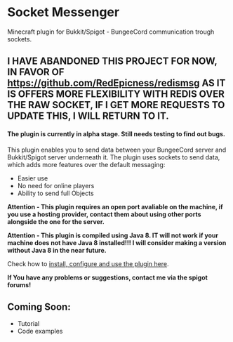 # Socket Messenger
Minecraft plugin for Bukkit/Spigot - BungeeCord communication trough sockets.

## I HAVE ABANDONED THIS PROJECT FOR NOW, IN FAVOR OF https://github.com/RedEpicness/redismsg AS IT IS OFFERS MORE FLEXIBILITY WITH REDIS OVER THE RAW SOCKET, IF I GET MORE REQUESTS TO UPDATE THIS, I WILL RETURN TO IT.

#### The plugin is currently in alpha stage. Still needs testing to find out bugs.

This plugin enables you to send data between your BungeeCord server and Bukkit/Spigot server underneath it.
The plugin uses sockets to send data, which adds more features over the default messaging:

- Easier use
- No need for online players
- Ability to send full Objects

**Attention - This plugin requires an open port avaliable on the machine, if you use a hosting provider, contact them about using other ports alongside the one for the server.**

**Attention - This plugin is compiled using Java 8. IT will not work if your machine does not have Java 8 installed!!! I will consider making a version without Java 8 in the near future.**

Check how to [install, configure and use the plugin here](https://github.com/RedEpicness/SocketMessenger/wiki).

**If You have any problems or suggestions, contact me via the spigot forums!**

## Coming Soon:
- Tutorial
- Code examples
